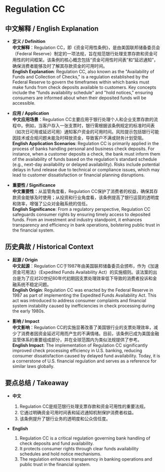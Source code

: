 # Regulation CC

## 中文解释 / English Explanation

* **定义 / Definition**  
  **中文解释**：Regulation CC，即《资金可用性条例》，是由美国联邦储备委员会（Federal Reserve）制定的一项法规，旨在规范银行处理支票存款和资金可用性的时间框架。该条例的核心概念包括“资金可用性时间表”和“延迟通知”，确保消费者能够及时了解其存款资金的可用时间。  
  **English Explanation**: Regulation CC, also known as the "Availability of Funds and Collection of Checks," is a regulation established by the Federal Reserve to govern the timeframes within which banks must make funds from check deposits available to customers. Key concepts include the "funds availability schedule" and "hold notices," ensuring consumers are informed about when their deposited funds will be accessible.

* **应用 / Application**  
  **中文应用场景**：Regulation CC主要应用于银行处理个人和企业支票存款的流程中。例如，当客户存入一张支票时，银行需根据该条例规定的标准时间表（如次日可用或延迟可用）通知客户资金的可用时间。风险提示包括银行可能因技术或合规问题未能及时释放资金，导致客户不满或财务计划受阻。  
  **English Application Scenarios**: Regulation CC is primarily applied in the process of banks handling personal and business check deposits. For instance, when a customer deposits a check, the bank must inform them of the availability of funds based on the regulation's standard schedule (e.g., next-day availability or delayed availability). Risks include potential delays in fund release due to technical or compliance issues, which may lead to customer dissatisfaction or financial planning disruptions.

* **重要性 / Significance**  
  **中文重要性**：从监管角度看，Regulation CC保护了消费者的权益，确保其存款资金能够及时使用；从投资和行业角度看，该条例提高了银行运营的透明度和效率，增强了公众对金融系统的信任。  
  **English Significance**: From a regulatory perspective, Regulation CC safeguards consumer rights by ensuring timely access to deposited funds. From an investment and industry standpoint, it enhances transparency and efficiency in bank operations, bolstering public trust in the financial system.

## 历史典故 / Historical Context

* **起源 / Origin**  
  **中文起源**：Regulation CC于1987年由美国联邦储备委员会颁布，作为《加速资金可用法》（Expedited Funds Availability Act）的实施细则。该法案的出台是为了应对20世纪80年代初期因支票处理效率低下导致的消费者投诉和金融系统不稳定问题。  
  **English Origin**: Regulation CC was enacted by the Federal Reserve in 1987 as part of implementing the Expedited Funds Availability Act. This act was introduced to address consumer complaints and financial system instability caused by inefficiencies in check processing during the early 1980s.

* **影响 / Impact**  
  **中文影响**：Regulation CC的实施显著改善了美国银行业的支票处理效率，减少了消费者因资金延迟可用而产生的不满情绪。目前，该条例已成为美国金融监管体系的重要组成部分，并在全球范围内为类似法规提供了参考。  
  **English Impact**: The implementation of Regulation CC significantly improved check processing efficiency in U.S. banking, reducing consumer dissatisfaction caused by delayed fund availability. Today, it is a cornerstone of U.S. financial regulation and serves as a reference for similar laws globally.

## 要点总结 / Takeaway

* **中文**  
  1. Regulation CC是规范银行处理支票存款和资金可用性的重要法规。
  2. 它通过明确资金可用时间表和延迟通知机制保护消费者权益。
  3. 该条例提升了银行业务的透明度和公众信任度。

* **English**  
  1. Regulation CC is a critical regulation governing bank handling of check deposits and fund availability.
  2. It protects consumer rights through clear funds availability schedules and hold notice mechanisms.
  3. The regulation enhances transparency in banking operations and public trust in the financial system.